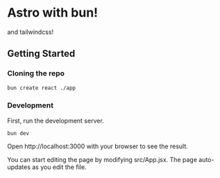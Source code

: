 # Astro with bun!
and tailwindcss!

## Getting Started

### Cloning the repo

```sh
bun create react ./app
```

### Development

First, run the development server.

```
bun dev
```

Open http://localhost:3000 with your browser to see the result.

You can start editing the page by modifying src/App.jsx. The page auto-updates as you edit the file.
